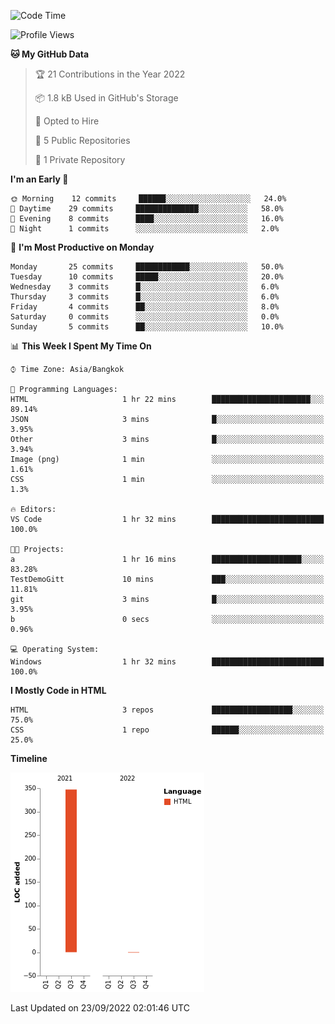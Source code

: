 <!--START_SECTION:waka-->
![Code Time](http://img.shields.io/badge/Code%20Time-0%20secs-blue)

![Profile Views](http://img.shields.io/badge/Profile%20Views-0-blue)

**🐱 My GitHub Data** 

> 🏆 21 Contributions in the Year 2022
 > 
> 📦 1.8 kB Used in GitHub's Storage 
 > 
> 💼 Opted to Hire
 > 
> 📜 5 Public Repositories 
 > 
> 🔑 1 Private Repository 
 > 
**I'm an Early 🐤** 

```text
🌞 Morning    12 commits     ██████░░░░░░░░░░░░░░░░░░░   24.0% 
🌆 Daytime    29 commits     ██████████████░░░░░░░░░░░   58.0% 
🌃 Evening    8 commits      ████░░░░░░░░░░░░░░░░░░░░░   16.0% 
🌙 Night      1 commits      ░░░░░░░░░░░░░░░░░░░░░░░░░   2.0%

```
📅 **I'm Most Productive on Monday** 

```text
Monday       25 commits     ████████████░░░░░░░░░░░░░   50.0% 
Tuesday      10 commits     █████░░░░░░░░░░░░░░░░░░░░   20.0% 
Wednesday    3 commits      █░░░░░░░░░░░░░░░░░░░░░░░░   6.0% 
Thursday     3 commits      █░░░░░░░░░░░░░░░░░░░░░░░░   6.0% 
Friday       4 commits      ██░░░░░░░░░░░░░░░░░░░░░░░   8.0% 
Saturday     0 commits      ░░░░░░░░░░░░░░░░░░░░░░░░░   0.0% 
Sunday       5 commits      ██░░░░░░░░░░░░░░░░░░░░░░░   10.0%

```


📊 **This Week I Spent My Time On** 

```text
⌚︎ Time Zone: Asia/Bangkok

💬 Programming Languages: 
HTML                     1 hr 22 mins        ██████████████████████░░░   89.14% 
JSON                     3 mins              █░░░░░░░░░░░░░░░░░░░░░░░░   3.95% 
Other                    3 mins              █░░░░░░░░░░░░░░░░░░░░░░░░   3.94% 
Image (png)              1 min               ░░░░░░░░░░░░░░░░░░░░░░░░░   1.61% 
CSS                      1 min               ░░░░░░░░░░░░░░░░░░░░░░░░░   1.3%

🔥 Editors: 
VS Code                  1 hr 32 mins        █████████████████████████   100.0%

🐱‍💻 Projects: 
a                        1 hr 16 mins        ████████████████████░░░░░   83.28% 
TestDemoGitt             10 mins             ███░░░░░░░░░░░░░░░░░░░░░░   11.81% 
git                      3 mins              █░░░░░░░░░░░░░░░░░░░░░░░░   3.95% 
b                        0 secs              ░░░░░░░░░░░░░░░░░░░░░░░░░   0.96%

💻 Operating System: 
Windows                  1 hr 32 mins        █████████████████████████   100.0%

```

**I Mostly Code in HTML** 

```text
HTML                     3 repos             ██████████████████░░░░░░░   75.0% 
CSS                      1 repo              ██████░░░░░░░░░░░░░░░░░░░   25.0%

```


**Timeline**

![Chart not found](https://raw.githubusercontent.com/nahcettolrahc/nahcettolrahc/main/charts/bar_graph.png) 


 Last Updated on 23/09/2022 02:01:46 UTC
<!--END_SECTION:waka-->
